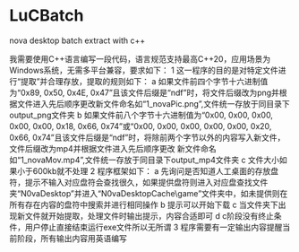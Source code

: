 # LuCBatch
nova desktop batch extract with c++


我需要使用C++语言编写一段代码，语言规范支持最高C++20，应用场景为Windows系统，无需多平台兼容，要求如下：
1 这一程序的目的是对特定文件进行“提取”并合理存放，提取的规则如下：
	a 如果文件前四个字节十六进制值为“0x89, 0x50, 0x4E, 0x47”且该文件后缀是“ndf”时，将文件后缀改为png并根据文件进入先后顺序更改新文件命名如“1_novaPic.png”,文件统一存放于同目录下output_png文件夹
 	b 如果文件前八个字节十六进制值为“0x00, 0x00, 0x00, 0x00, 0x00, 0x18, 0x66, 0x74”或“0x00, 0x00, 0x00, 0x00, 0x00, 0x20, 0x66, 0x74”且该文件后缀是“ndf”时，将除前两个字节以外的内容写入新文件，文件后缀改为mp4并根据文件进入先后顺序更改		  新文件命名如“1_novaMov.mp4”,文件统一存放于同目录下output_mp4文件夹
  	c 文件大小如果小于600kb就不处理
2 程序框架如下：
	a 先询问是否知道人工桌面的存放盘符，提示不输入对应盘符会查找很久，如果提供盘符则进入对应盘查找文件夹“N0vaDesktop”并进入“N0vaDesktopCache\game”文件夹中，如未提供则在所有存在内容的盘符中搜索并进行相同操作
 	b 提示可以开始下载
  	c 当文件夹下出现新文件就开始提取，处理文件时输出提示，内容合适即可
   	d c阶段没有终止条件，用户停止直接结束运行exe文件所以无所谓
3 程序需要有一定输出内容提醒当前阶段，所有输出内容用英语编写
